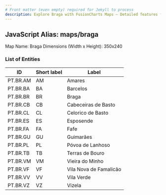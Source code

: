```yaml
---
# Front matter (even empty) required for Jekyll to process
description: Explore Braga with FusionCharts Maps – Detailed features for seamless integration. Try now & enhance your data visualization today! 
---
```


## JavaScript Alias: maps/braga

Map Name: Braga
Dimensions (Width x Height): 350x240





### List of Entities

ID | Short label | Label
---|---|---|
PT.BR.AM|AM|Amares
PT.BR.BA|BA|Barcelos
PT.BR.BR|BR|Braga
PT.BR.CB|CB|Cabeceiras de Basto
PT.BR.CL|CL|Celorico de Basto
PT.BR.ES|ES|Esposende
PT.BR.FA|FA|Fafe
PT.BR.GU|GU|Guimarães
PT.BR.PL|PL|Póvoa de Lanhoso
PT.BR.TB|TB|Terras de Bouro
PT.BR.VM|VM|Vieira do Minho
PT.BR.VF|VF|Vila Nova de Famalicão
PT.BR.VV|VV|Vila Verde
PT.BR.VZ|VZ|Vizela

